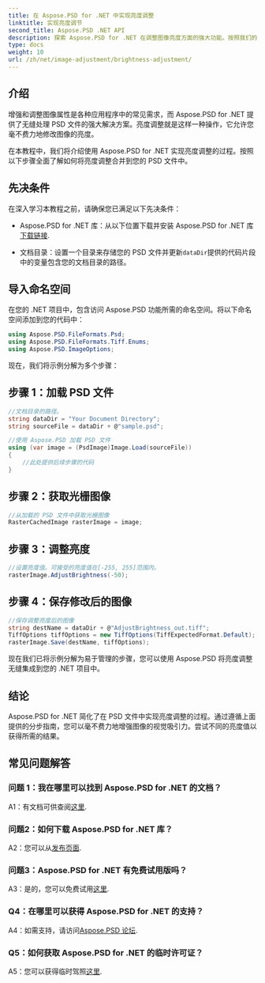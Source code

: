 ```yaml
---
title: 在 Aspose.PSD for .NET 中实现亮度调整
linktitle: 实现亮度调节
second_title: Aspose.PSD .NET API
description: 探索 Aspose.PSD for .NET 在调整图像亮度方面的强大功能。按照我们的分步指南进行无缝实施。
type: docs
weight: 10
url: /zh/net/image-adjustment/brightness-adjustment/
---
```

## 介绍

增强和调整图像属性是各种应用程序中的常见需求，而 Aspose.PSD for .NET 提供了无缝处理 PSD 文件的强大解决方案。亮度调整就是这样一种操作，它允许您毫不费力地修改图像的亮度。

在本教程中，我们将介绍使用 Aspose.PSD for .NET 实现亮度调整的过程。按照以下步骤全面了解如何将亮度调整合并到您的 PSD 文件中。

## 先决条件

在深入学习本教程之前，请确保您已满足以下先决条件：

-  Aspose.PSD for .NET 库：从以下位置下载并安装 Aspose.PSD for .NET 库[下载链接](https://releases.aspose.com/psd/net/).

- 文档目录：设置一个目录来存储您的 PSD 文件并更新`dataDir`提供的代码片段中的变量包含您的文档目录的路径。

## 导入命名空间

在您的 .NET 项目中，包含访问 Aspose.PSD 功能所需的命名空间。将以下命名空间添加到您的代码中：

```csharp
using Aspose.PSD.FileFormats.Psd;
using Aspose.PSD.FileFormats.Tiff.Enums;
using Aspose.PSD.ImageOptions;
```

现在，我们将示例分解为多个步骤：

## 步骤 1：加载 PSD 文件

```csharp
//文档目录的路径。
string dataDir = "Your Document Directory";
string sourceFile = dataDir + @"sample.psd";

//使用 Aspose.PSD 加载 PSD 文件
using (var image = (PsdImage)Image.Load(sourceFile))
{
    //此处提供后续步骤的代码
}
```

## 步骤 2：获取光栅图像

```csharp
//从加载的 PSD 文件中获取光栅图像
RasterCachedImage rasterImage = image;
```

## 步骤 3：调整亮度

```csharp
//设置亮度值。可接受的亮度值在[-255, 255]范围内。
rasterImage.AdjustBrightness(-50);
```

## 步骤 4：保存修改后的图像

```csharp
//保存调整亮度后的图像
string destName = dataDir + @"AdjustBrightness_out.tiff";
TiffOptions tiffOptions = new TiffOptions(TiffExpectedFormat.Default);
rasterImage.Save(destName, tiffOptions);
```

现在我们已将示例分解为易于管理的步骤，您可以使用 Aspose.PSD 将亮度调整无缝集成到您的 .NET 项目中。

## 结论

Aspose.PSD for .NET 简化了在 PSD 文件中实现亮度调整的过程。通过遵循上面提供的分步指南，您可以毫不费力地增强图像的视觉吸引力。尝试不同的亮度值以获得所需的结果。

## 常见问题解答

### 问题 1：我在哪里可以找到 Aspose.PSD for .NET 的文档？

 A1：有文档可供查阅[这里](https://reference.aspose.com/psd/net/).

### 问题2：如何下载 Aspose.PSD for .NET 库？

 A2：您可以从[发布页面](https://releases.aspose.com/psd/net/).

### 问题3：Aspose.PSD for .NET 有免费试用版吗？

 A3：是的，您可以免费试用[这里](https://releases.aspose.com/).

### Q4：在哪里可以获得 Aspose.PSD for .NET 的支持？

 A4：如需支持，请访问[Aspose.PSD 论坛](https://forum.aspose.com/c/psd/34).

### Q5：如何获取 Aspose.PSD for .NET 的临时许可证？

 A5：您可以获得临时驾照[这里](https://purchase.aspose.com/temporary-license/).